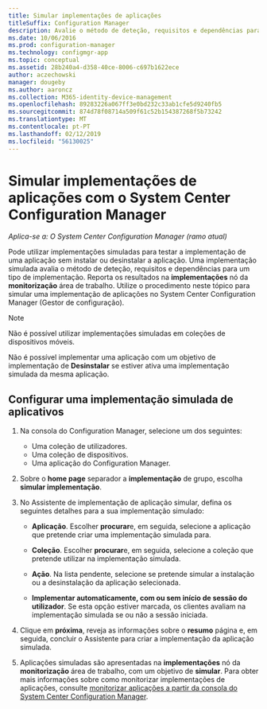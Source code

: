 ```yaml
---
title: Simular implementações de aplicações
titleSuffix: Configuration Manager
description: Avalie o método de deteção, requisitos e dependências para um tipo de implementação sem instalar a aplicação.
ms.date: 10/06/2016
ms.prod: configuration-manager
ms.technology: configmgr-app
ms.topic: conceptual
ms.assetid: 28b240a4-d358-40ce-8006-c697b1622ece
author: aczechowski
manager: dougeby
ms.author: aaroncz
ms.collection: M365-identity-device-management
ms.openlocfilehash: 89283226a067ff3e0bd232c33ab1cfe5d9240fb5
ms.sourcegitcommit: 874d78f08714a509f61c52b154387268f5b73242
ms.translationtype: MT
ms.contentlocale: pt-PT
ms.lasthandoff: 02/12/2019
ms.locfileid: "56130025"
---
```

# <a name="simulate-application-deployments-with-system-center-configuration-manager"></a>Simular implementações de aplicações com o System Center Configuration Manager

*Aplica-se a: O System Center Configuration Manager (ramo atual)*

Pode utilizar implementações simuladas para testar a implementação de uma aplicação sem instalar ou desinstalar a aplicação. Uma implementação simulada avalia o método de deteção, requisitos e dependências para um tipo de implementação. Reporta os resultados na **implementações** nó da **monitorização** área de trabalho. Utilize o procedimento neste tópico para simular uma implementação de aplicações no System Center Configuration Manager (Gestor de configuração).  

> [!NOTE]  
> Não é possível utilizar implementações simuladas em coleções de dispositivos móveis.  
>   
> Não é possível implementar uma aplicação com um objetivo de implementação de **Desinstalar** se estiver ativa uma implementação simulada da mesma aplicação.  

## <a name="configure-a-simulated-application-deployment"></a>Configurar uma implementação simulada de aplicativos

1.  Na consola do Configuration Manager, selecione um dos seguintes:  
    -   Uma coleção de utilizadores.  
    -   Uma coleção de dispositivos.  
    -   Uma aplicação do Configuration Manager.  

2.  Sobre o **home page** separador a **implementação** de grupo, escolha **simular implementação**.  

3.  No Assistente de implementação de aplicação simular, defina os seguintes detalhes para a sua implementação simulado:  

    -   **Aplicação**. Escolher **procurar**e, em seguida, selecione a aplicação que pretende criar uma implementação simulada para.  

    -   **Coleção**. Escolher **procurar**e, em seguida, selecione a coleção que pretende utilizar na implementação simulada.  

    -   **Ação**. Na lista pendente, selecione se pretende simular a instalação ou a desinstalação da aplicação selecionada.  

    -   **Implementar automaticamente, com ou sem início de sessão do utilizador**. Se esta opção estiver marcada, os clientes avaliam na implementação simulada se ou não a sessão iniciada.  

4.  Clique em **próxima**, reveja as informações sobre o **resumo** página e, em seguida, concluir o Assistente para criar a implementação da aplicação simulada.  

5.  Aplicações simuladas são apresentadas na **implementações** nó da **monitorização** área de trabalho, com um objetivo de **simular**. Para obter mais informações sobre como monitorizar implementações de aplicações, consulte [monitorizar aplicações a partir da consola do System Center Configuration Manager](../../apps/deploy-use/monitor-applications-from-the-console.md).  
